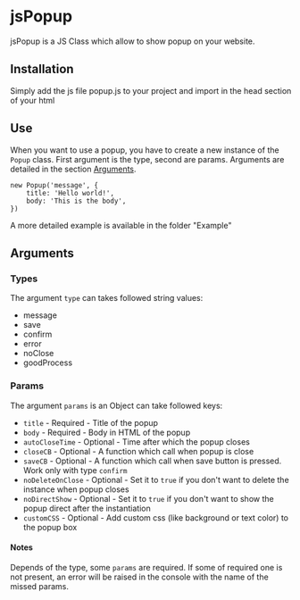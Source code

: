 # jsPopup
jsPopup is a JS Class which allow to show popup on your website.

## Installation
Simply add the js file popup.js to your project and import in the head section of your html

## Use
When you want to use a popup, you have to create a new instance of the `Popup` class. First argument is the type, second are params. Arguments are detailed in the section [Arguments](README.md#arguments).
```
new Popup('message', {
    title: 'Hello world!',
    body: 'This is the body',
})
```
A more detailed example is available in the folder "Example"

## Arguments
### Types
The argument `type` can takes followed string values:
- message
- save
- confirm
- error
- noClose
- goodProcess

### Params
The argument `params` is an Object can take followed keys:
- `title` - Required - Title of the popup
- `body` - Required - Body in HTML of the popup
- `autoCloseTime` - Optional - Time after which the popup closes
- `closeCB` - Optional - A function which call when popup is close
- `saveCB` - Optional - A function which call when save button is pressed. Work only with type `confirm`
- `noDeleteOnClose` - Optional - Set it to `true` if you don't want to delete the instance when popup closes
- `noDirectShow` - Optional - Set it to `true` if you don't want to show the popup direct after the instantiation
- `customCSS` - Optional - Add custom css (like background or text color) to the popup box

#### Notes
Depends of the type, some `params` are required. If some of required one is not present, an error will be raised in the console with the name of the missed params.
